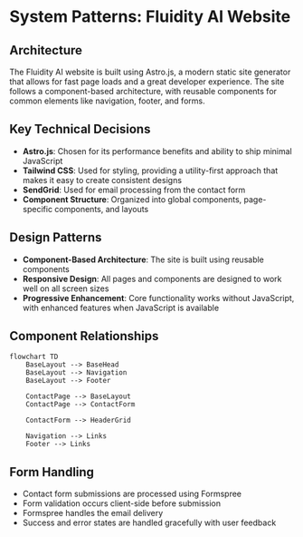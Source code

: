 # System Patterns: Fluidity AI Website

## Architecture
The Fluidity AI website is built using Astro.js, a modern static site generator that allows for fast page loads and a great developer experience. The site follows a component-based architecture, with reusable components for common elements like navigation, footer, and forms.

## Key Technical Decisions
- **Astro.js**: Chosen for its performance benefits and ability to ship minimal JavaScript
- **Tailwind CSS**: Used for styling, providing a utility-first approach that makes it easy to create consistent designs
- **SendGrid**: Used for email processing from the contact form
- **Component Structure**: Organized into global components, page-specific components, and layouts

## Design Patterns
- **Component-Based Architecture**: The site is built using reusable components
- **Responsive Design**: All pages and components are designed to work well on all screen sizes
- **Progressive Enhancement**: Core functionality works without JavaScript, with enhanced features when JavaScript is available

## Component Relationships
```mermaid
flowchart TD
    BaseLayout --> BaseHead
    BaseLayout --> Navigation
    BaseLayout --> Footer
    
    ContactPage --> BaseLayout
    ContactPage --> ContactForm
    
    ContactForm --> HeaderGrid
    
    Navigation --> Links
    Footer --> Links
```

## Form Handling
- Contact form submissions are processed using Formspree
- Form validation occurs client-side before submission
- Formspree handles the email delivery
- Success and error states are handled gracefully with user feedback
